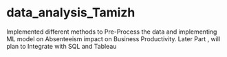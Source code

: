 # data_analysis_Tamizh
Implemented different methods to Pre-Process the data and implementing ML model on Absenteeism impact on Business Productivity. Later Part , will plan to Integrate with SQL and Tableau
